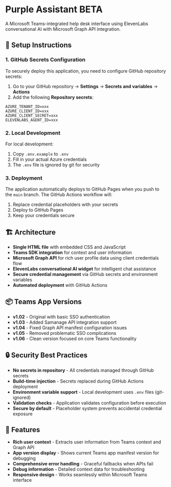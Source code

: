 # Purple Assistant BETA

A Microsoft Teams-integrated help desk interface using ElevenLabs conversational AI with Microsoft Graph API integration.

## 🔧 Setup Instructions

### 1. GitHub Secrets Configuration

To securely deploy this application, you need to configure GitHub repository secrets:

1. Go to your GitHub repository → **Settings** → **Secrets and variables** → **Actions**
2. Add the following **Repository secrets**:

```
AZURE_TENANT_ID=xxx
AZURE_CLIENT_ID=xxx
AZURE_CLIENT_SECRET=xxx
ELEVENLABS_AGENT_ID=xxx
```

### 2. Local Development

For local development:

1. Copy `.env.example` to `.env`
2. Fill in your actual Azure credentials
3. The `.env` file is ignored by git for security

### 3. Deployment

The application automatically deploys to GitHub Pages when you push to the `main` branch. The GitHub Actions workflow will:

1. Replace credential placeholders with your secrets
2. Deploy to GitHub Pages
3. Keep your credentials secure

## 🏗️ Architecture

- **Single HTML file** with embedded CSS and JavaScript
- **Teams SDK integration** for context and user information
- **Microsoft Graph API** for rich user profile data using client credentials flow
- **ElevenLabs conversational AI widget** for intelligent chat assistance
- **Secure credential management** via GitHub secrets and environment variables
- **Automated deployment** with GitHub Actions

## 📦 Teams App Versions

- **v1.02** - Original with basic SSO authentication
- **v1.03** - Added Samanage API integration support
- **v1.04** - Fixed Graph API manifest configuration issues
- **v1.05** - Removed problematic SSO complications
- **v1.06** - Clean version focused on core Teams functionality

## 🔒 Security Best Practices

- **No secrets in repository** - All credentials managed through GitHub secrets
- **Build-time injection** - Secrets replaced during GitHub Actions deployment
- **Environment variable support** - Local development uses `.env` files (git-ignored)
- **Validation checks** - Application validates configuration before execution
- **Secure by default** - Placeholder system prevents accidental credential exposure

## 🚀 Features

- **Rich user context** - Extracts user information from Teams context and Graph API
- **App version display** - Shows current Teams app manifest version for debugging
- **Comprehensive error handling** - Graceful fallbacks when APIs fail
- **Debug information** - Detailed context data for troubleshooting
- **Responsive design** - Works seamlessly within Microsoft Teams interface